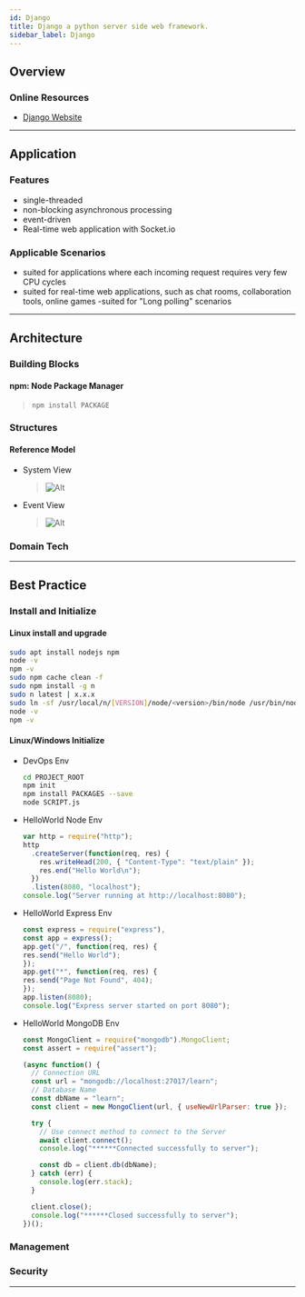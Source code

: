 ```yaml
---
id: Django
title: Django a python server side web framework.
sidebar_label: Django
---
```


## Overview

### Online Resources

- [Django Website](https://www.djangoproject.com/)

---

## Application

### Features

- single-threaded
- non-blocking asynchronous processing
- event-driven
- Real-time web application with Socket.io

### Applicable Scenarios

- suited for applications where each incoming request requires very few CPU cycles
- suited for real-time web applications, such as chat rooms, collaboration tools, online games
  -suited for "Long polling" scenarios

---

## Architecture

### Building Blocks

#### npm: Node Package Manager

> `npm install PACKAGE`

### Structures

#### Reference Model

- System View
  > ![Alt](/img/Nodejs-Architecture-01.png "Nodejs Architecture")
- Event View
  > ![Alt](/img/Nodejs-Architecture-02.png "Nodejs Architecture")

### Domain Tech

---

## Best Practice

### Install and Initialize

#### Linux install and upgrade

```bash
sudo apt install nodejs npm
node -v
npm -v
sudo npm cache clean -f
sudo npm install -g n
sudo n latest | x.x.x
sudo ln -sf /usr/local/n/[VERSION]/node/<version>/bin/node /usr/bin/node
node -v
npm -v
```

#### Linux/Windows Initialize

- DevOps Env

  ```bash
  cd PROJECT_ROOT
  npm init
  npm install PACKAGES --save
  node SCRIPT.js
  ```

- HelloWorld Node Env

  ```javascript
  var http = require("http");
  http
    .createServer(function(req, res) {
      res.writeHead(200, { "Content-Type": "text/plain" });
      res.end("Hello World\n");
    })
    .listen(8080, "localhost");
  console.log("Server running at http://localhost:8080");
  ```

- HelloWorld Express Env

  ```javascript
  const express = require("express"),
  const app = express();
  app.get("/", function(req, res) {
  res.send("Hello World");
  });
  app.get("*", function(req, res) {
  res.send("Page Not Found", 404);
  });
  app.listen(8080);
  console.log("Express server started on port 8080");
  ```

- HelloWorld MongoDB Env

  ```javascript
  const MongoClient = require("mongodb").MongoClient;
  const assert = require("assert");

  (async function() {
    // Connection URL
    const url = "mongodb://localhost:27017/learn";
    // Database Name
    const dbName = "learn";
    const client = new MongoClient(url, { useNewUrlParser: true });

    try {
      // Use connect method to connect to the Server
      await client.connect();
      console.log("******Connected successfully to server");

      const db = client.db(dbName);
    } catch (err) {
      console.log(err.stack);
    }

    client.close();
    console.log("******Closed successfully to server");
  })();
  ```

### Management

### Security

---

```

```
